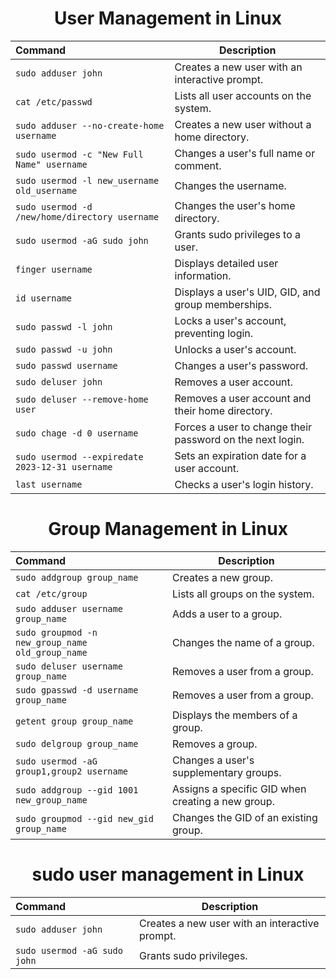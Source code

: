 <div align="center">

# User Management in Linux

</div>

| Command | Description |
| :---|--- |
| `sudo adduser john` | Creates a new user with an interactive prompt. |
| `cat /etc/passwd` | Lists all user accounts on the system. |
| `sudo adduser --no-create-home username` | Creates a new user without a home directory. |
| `sudo usermod -c "New Full Name" username` | Changes a user's full name or comment. |
| `sudo usermod -l new_username old_username` | Changes the username. |
| `sudo usermod -d /new/home/directory username` | Changes the user's home directory. |
| `sudo usermod -aG sudo john` | Grants sudo privileges to a user. |
| `finger username` | Displays detailed user information. |
| `id username` | Displays a user's UID, GID, and group memberships. |
| `sudo passwd -l john` | Locks a user's account, preventing login. |
| `sudo passwd -u john` | Unlocks a user's account. |
| `sudo passwd username` | Changes a user's password. |
| `sudo deluser john` | Removes a user account. |
| `sudo deluser --remove-home user` | Removes a user account and their home directory. |
| `sudo chage -d 0 username` | Forces a user to change their password on the next login. |
| `sudo usermod --expiredate 2023-12-31 username` | Sets an expiration date for a user account. |
| `last username` | Checks a user's login history. |

<div align="center">

# Group Management in Linux

</div>

| Command | Description |
| :---|--- |
| `sudo addgroup group_name` | Creates a new group. |
| `cat /etc/group` | Lists all groups on the system. |
| `sudo adduser username group_name` | Adds a user to a group. |
| `sudo groupmod -n new_group_name old_group_name` | Changes the name of a group. |
| `sudo deluser username group_name` | Removes a user from a group. |
| `sudo gpasswd -d username group_name` | Removes a user from a group. |
| `getent group group_name` | Displays the members of a group. |
| `sudo delgroup group_name` | Removes a group. |
| `sudo usermod -aG group1,group2 username` | Changes a user's supplementary groups. |
| `sudo addgroup --gid 1001 new_group_name` | Assigns a specific GID when creating a new group. |
| `sudo groupmod --gid new_gid group_name` | Changes the GID of an existing group. |


<div align="center">

# sudo user management in Linux

</div>

| Command | Description |
| :---|--- |
| `sudo adduser john` | Creates a new user with an interactive prompt. |
| `sudo usermod -aG sudo john` | Grants sudo privileges. |
